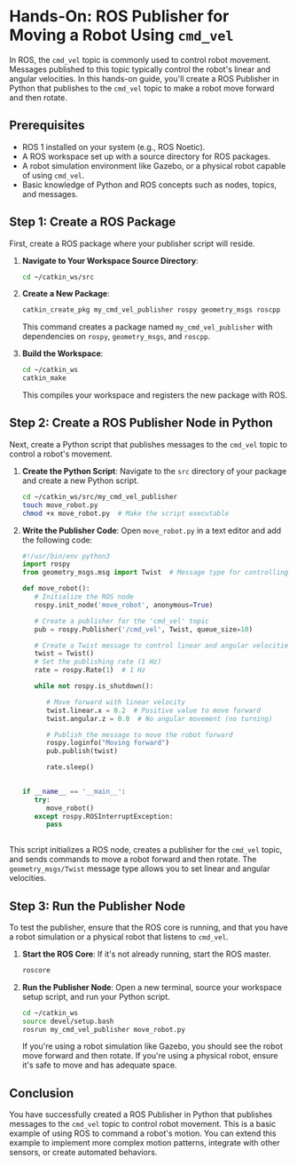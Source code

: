 # Hands-On: ROS Publisher for Moving a Robot Using `cmd_vel`

In ROS, the `cmd_vel` topic is commonly used to control robot movement. Messages published to this topic typically control the robot's linear and angular velocities. In this hands-on guide, you'll create a ROS Publisher in Python that publishes to the `cmd_vel` topic to make a robot move forward and then rotate.

## Prerequisites
- ROS 1 installed on your system (e.g., ROS Noetic).
- A ROS workspace set up with a source directory for ROS packages.
- A robot simulation environment like Gazebo, or a physical robot capable of using `cmd_vel`.
- Basic knowledge of Python and ROS concepts such as nodes, topics, and messages.

## Step 1: Create a ROS Package
First, create a ROS package where your publisher script will reside.

1. **Navigate to Your Workspace Source Directory**:
   ```bash
   cd ~/catkin_ws/src
   ```

2. **Create a New Package**:
   ```bash
   catkin_create_pkg my_cmd_vel_publisher rospy geometry_msgs roscpp
   ```

   This command creates a package named `my_cmd_vel_publisher` with dependencies on `rospy`, `geometry_msgs`, and `roscpp`.

3. **Build the Workspace**:
   ```bash
   cd ~/catkin_ws
   catkin_make
   ```

   This compiles your workspace and registers the new package with ROS.

## Step 2: Create a ROS Publisher Node in Python
Next, create a Python script that publishes messages to the `cmd_vel` topic to control a robot's movement.

1. **Create the Python Script**:
   Navigate to the `src` directory of your package and create a new Python script.

   ```bash
   cd ~/catkin_ws/src/my_cmd_vel_publisher
   touch move_robot.py
   chmod +x move_robot.py  # Make the script executable
   ```

2. **Write the Publisher Code**:
   Open `move_robot.py` in a text editor and add the following code:

   ```python
   #!/usr/bin/env python3
   import rospy
   from geometry_msgs.msg import Twist  # Message type for controlling robot velocity

   def move_robot():
      # Initialize the ROS node
      rospy.init_node('move_robot', anonymous=True)

      # Create a publisher for the 'cmd_vel' topic
      pub = rospy.Publisher('/cmd_vel', Twist, queue_size=10)

      # Create a Twist message to control linear and angular velocities
      twist = Twist()
      # Set the publishing rate (1 Hz)
      rate = rospy.Rate(1)  # 1 Hz

      while not rospy.is_shutdown():

         # Move forward with linear velocity
         twist.linear.x = 0.2  # Positive value to move forward
         twist.angular.z = 0.0  # No angular movement (no turning)

         # Publish the message to move the robot forward
         rospy.loginfo("Moving forward")
         pub.publish(twist)

         rate.sleep()

      
   if __name__ == '__main__':
      try:
         move_robot()
      except rospy.ROSInterruptException:
         pass
      
   ```

This script initializes a ROS node, creates a publisher for the `cmd_vel` topic, and sends commands to move a robot forward and then rotate. The `geometry_msgs/Twist` message type allows you to set linear and angular velocities.

## Step 3: Run the Publisher Node
To test the publisher, ensure that the ROS core is running, and that you have a robot simulation or a physical robot that listens to `cmd_vel`.

1. **Start the ROS Core**:
   If it's not already running, start the ROS master.

   ```bash
   roscore
   ```

2. **Run the Publisher Node**:
   Open a new terminal, source your workspace setup script, and run your Python script.

   ```bash
   cd ~/catkin_ws
   source devel/setup.bash
   rosrun my_cmd_vel_publisher move_robot.py
   ```

   If you're using a robot simulation like Gazebo, you should see the robot move forward and then rotate. If you're using a physical robot, ensure it's safe to move and has adequate space.

## Conclusion
You have successfully created a ROS Publisher in Python that publishes messages to the `cmd_vel` topic to control robot movement. This is a basic example of using ROS to command a robot's motion. You can extend this example to implement more complex motion patterns, integrate with other sensors, or create automated behaviors.